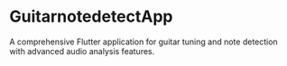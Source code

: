 # GuitarnotedetectApp
A comprehensive Flutter application for guitar tuning and note detection with advanced audio analysis features.
